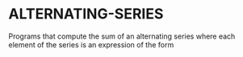 # ALTERNATING-SERIES

Programs that compute the sum of an alternating series where each element of the series is an expression of the form

